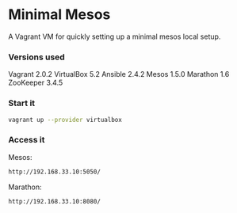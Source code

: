 # Minimal Mesos

A Vagrant VM for quickly setting up a minimal mesos local setup.

### Versions used
Vagrant 2.0.2
VirtualBox 5.2
Ansible 2.4.2
Mesos 1.5.0
Marathon 1.6
ZooKeeper 3.4.5

### Start it

```sh
vagrant up --provider virtualbox
```

### Access it

Mesos:
```sh
http://192.168.33.10:5050/
```

Marathon:
```sh
http://192.168.33.10:8080/
```

